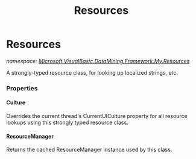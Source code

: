 ﻿---
title: Resources
---

# Resources
_namespace: [Microsoft.VisualBasic.DataMining.Framework.My.Resources](N-Microsoft.VisualBasic.DataMining.Framework.My.Resources.html)_

A strongly-typed resource class, for looking up localized strings, etc.



### Properties

#### Culture
Overrides the current thread's CurrentUICulture property for all
 resource lookups using this strongly typed resource class.
#### ResourceManager
Returns the cached ResourceManager instance used by this class.

